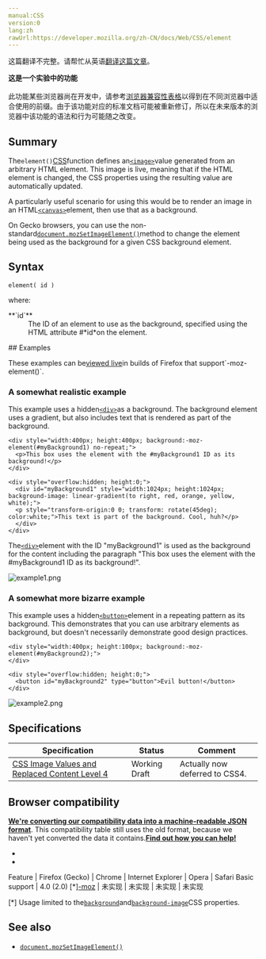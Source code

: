 ```yaml
---
manual:CSS
version:0
lang:zh
rawUrl:https://developer.mozilla.org/zh-CN/docs/Web/CSS/element
---
```




这篇翻译不完整。请帮忙从英语[翻译这篇文章](%29788 "")。






**这是一个实验中的功能**<br></br>此功能某些浏览器尚在开发中，请参考[浏览器兼容性表格](%29786 "")以得到在不同浏览器中适合使用的前缀。由于该功能对应的标准文档可能被重新修订，所以在未来版本的浏览器中该功能的语法和行为可能随之改变。




## Summary<a name="Summary"></a>


The`element()`[CSS](%28421 "CSS")function defines an[`<image>`](%28003 "CSS的数据类型描述的是2D图形。在CSS中有两种类型的图像：简单的静态图像，经常被一个在使用的URL引用，动态生成的图像，比如DOM树的部分元素样式渐变或者计算样式产生。")value generated from an arbitrary HTML element. This image is live, meaning that if the HTML element is changed, the CSS properties using the resulting value are automatically updated.



A particularly useful scenario for using this would be to render an image in an HTML[`<canvas>`](%3 "<canvas>元素可被用来通过脚本（通常是JavaScript）绘制图形。比如,它可以被用来绘制图形,制作图片集合,甚至用来实现动画效果。你可以(也应该)在元素标签内写入可提供替代的的代码内容，这些内容将会在在旧的、不支持<canvas>元素的浏览器或是禁用了JavaScript的浏览器内渲染并展现。")element, then use that as a background.



On Gecko browsers, you can use the non-standard[`document.mozSetImageElement()`](%8983 "此页面仍未被本地化, 期待您的翻译!")method to change the element being used as the background for a given CSS background element.


## Syntax<a name="Syntax"></a>

```
element( id )
```


where:

<dl><dt id=''>**`id`**</dt><dd>The ID of an element to use as the background, specified using the HTML attribute #*id*on the element.</dd></dl>
## Examples<a name="Examples"></a>


These examples can be[viewed live](%29789 "https://developer.mozilla.org/samples/cssref/moz-element.html")in builds of Firefox that support`-moz-element()`.


### A somewhat realistic example<a name="A_somewhat_realistic_example"></a>


This example uses a hidden[`<div>`](%408 "HTML <div> 元素 (或 HTML 文档分区元素) 是一个通用型的流内容容器，它在语义上不代表任何特定类型的内容，它可以被用来对其它元素进行分组，一般用于样式化相关的需求（使用 class 或 id 特性) 或者对具有相同特性的一组元素进行分组 (比如 lang)，它应该在没有任何其它语义元素可用时才使用 (比如 <article> 或 <nav>) 。")as a background. The background element uses a gradient, but also includes text that is rendered as part of the background.


```
<div style="width:400px; height:400px; background:-moz-element(#myBackground1) no-repeat;">
  <p>This box uses the element with the #myBackground1 ID as its background!</p>
</div>

<div style="overflow:hidden; height:0;">
  <div id="myBackground1" style="width:1024px; height:1024px; background-image: linear-gradient(to right, red, orange, yellow, white);">
  <p style="transform-origin:0 0; transform: rotate(45deg); color:white;">This text is part of the background. Cool, huh?</p>
  </div>
</div>
```


The[`<div>`](%408 "HTML <div> 元素 (或 HTML 文档分区元素) 是一个通用型的流内容容器，它在语义上不代表任何特定类型的内容，它可以被用来对其它元素进行分组，一般用于样式化相关的需求（使用 class 或 id 特性) 或者对具有相同特性的一组元素进行分组 (比如 lang)，它应该在没有任何其它语义元素可用时才使用 (比如 <article> 或 <nav>) 。")element with the ID &quot;myBackground1&quot; is used as the background for the content including the paragraph &quot;This box uses the element with the #myBackground1 ID as its background!&quot;.



![example1.png](%29790 "")


### A somewhat more bizarre example<a name="A_somewhat_more_bizarre_example"></a>


This example uses a hidden[`<button>`](%12221 "HTML <button>元素 表示一个可点击的按钮。能够在表单，或者 HTML 文档的任一需要按钮的位置。默认情况下 HTML 按钮会呈现与用户主机相似的样式，基于 user agent。")element in a repeating pattern as its background. This demonstrates that you can use arbitrary elements as background, but doesn&#39;t necessarily demonstrate good design practices.


```
<div style="width:400px; height:100px; background:-moz-element(#myBackground2);">
</div>

<div style="overflow:hidden; height:0;">
  <button id="myBackground2" type="button">Evil button!</button>
</div>
```


![example2.png](%29791 "")


## Specifications<a name="Specifications"></a>

Specification | Status | Comment 
 ---  |  ---  |  ---  | 
[CSS Image Values and Replaced Content Level 4](%29792 "http://dev.w3.org/csswg/css4-images/") | Working Draft | Actually now deferred to CSS4. 


## Browser compatibility<a name="Browser_compatibility"></a>


**[We&#39;re converting our compatibility data into a machine-readable JSON format](%3344 "")**. This compatibility table still uses the old format, because we haven&#39;t yet converted the data it contains.**[Find out how you can help!](%3392 "")**


* 
* 

Feature | Firefox (Gecko) | Chrome | Internet Explorer | Opera | Safari 
Basic support | 4.0 (2.0) [*][-moz](%3568 "The name of this feature is prefixed with '-moz' as this browser considers it experimental") | 未实现 | 未实现 | 未实现 | 未实现 





[*] Usage limited to the[`background`](%147 "background 是CSS简写属性，用来集中设置各种背景属性。background 可以用来设置一个或多个属性:background-color, background-image, background-position, background-repeat, background-size, background-attachment。")and[`background-image`](%27810 "CSS background-image 属性用于为一个元素设置一个或者多个背景图像。图像在绘制时，以z方向堆叠的方式进行。先指定的图像会在之后指定的图像上面绘制。因此指定的第一个图像最接近用户。")CSS properties.


## See also<a name="See_also"></a>

* [`document.mozSetImageElement()`](%8983 "此页面仍未被本地化, 期待您的翻译!")



